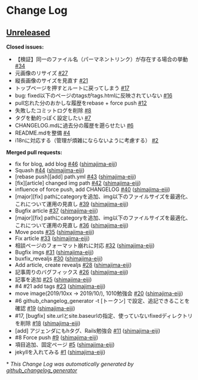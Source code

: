 # Change Log

## [Unreleased](https://github.com/shimajima-eiji/resume/tree/HEAD)

**Closed issues:**

- 【検証】同一のファイル名（パーマネントリンク）が存在する場合の挙動 [\#34](https://github.com/shimajima-eiji/resume/issues/34)
- 元画像のリサイズ [\#27](https://github.com/shimajima-eiji/resume/issues/27)
- 縦長画像のサイズを見直す [\#21](https://github.com/shimajima-eiji/resume/issues/21)
- トップページを押すとルートに戻ってしまう [\#17](https://github.com/shimajima-eiji/resume/issues/17)
- bug: fixed以下のページのtagsがtags.htmlに反映されていない [\#16](https://github.com/shimajima-eiji/resume/issues/16)
- pull忘れた分のおかしな履歴をrebase + force push [\#12](https://github.com/shimajima-eiji/resume/issues/12)
- 失敗したコミットログを削除 [\#8](https://github.com/shimajima-eiji/resume/issues/8)
- タグを動的っぽく設定したい [\#7](https://github.com/shimajima-eiji/resume/issues/7)
- CHANGELOG.mdに過去分の履歴を遡らせたい [\#6](https://github.com/shimajima-eiji/resume/issues/6)
- README.mdを整備 [\#4](https://github.com/shimajima-eiji/resume/issues/4)
- i18nに対応する（管理が煩雑にならないように考慮する） [\#2](https://github.com/shimajima-eiji/resume/issues/2)

**Merged pull requests:**

- fix for blog, add blog [\#46](https://github.com/shimajima-eiji/resume/pull/46) ([shimajima-eiji](https://github.com/shimajima-eiji))
- Squash [\#44](https://github.com/shimajima-eiji/resume/pull/44) ([shimajima-eiji](https://github.com/shimajima-eiji))
- \[rebase push\]\[add\] path.yml [\#43](https://github.com/shimajima-eiji/resume/pull/43) ([shimajima-eiji](https://github.com/shimajima-eiji))
- \[fix\]\[article\] changed img path [\#42](https://github.com/shimajima-eiji/resume/pull/42) ([shimajima-eiji](https://github.com/shimajima-eiji))
- influence of force push, add CHANGELOG [\#40](https://github.com/shimajima-eiji/resume/pull/40) ([shimajima-eiji](https://github.com/shimajima-eiji))
- \[major\]\[fix\] pathにcategoryを追加、img以下のファイルサイズを最適化、これについて運用の見直し [\#39](https://github.com/shimajima-eiji/resume/pull/39) ([shimajima-eiji](https://github.com/shimajima-eiji))
- Bugfix article [\#37](https://github.com/shimajima-eiji/resume/pull/37) ([shimajima-eiji](https://github.com/shimajima-eiji))
- \[major\]\[fix\] pathにcategoryを追加、img以下のファイルサイズを最適化、これについて運用の見直し [\#36](https://github.com/shimajima-eiji/resume/pull/36) ([shimajima-eiji](https://github.com/shimajima-eiji))
- Move posts [\#35](https://github.com/shimajima-eiji/resume/pull/35) ([shimajima-eiji](https://github.com/shimajima-eiji))
- Fix article [\#33](https://github.com/shimajima-eiji/resume/pull/33) ([shimajima-eiji](https://github.com/shimajima-eiji))
- 相談ページのフォーマット崩れに対応 [\#32](https://github.com/shimajima-eiji/resume/pull/32) ([shimajima-eiji](https://github.com/shimajima-eiji))
- Bugfix imgs [\#31](https://github.com/shimajima-eiji/resume/pull/31) ([shimajima-eiji](https://github.com/shimajima-eiji))
- buxfix\_revealjs [\#30](https://github.com/shimajima-eiji/resume/pull/30) ([shimajima-eiji](https://github.com/shimajima-eiji))
- Add article, create revealjs [\#28](https://github.com/shimajima-eiji/resume/pull/28) ([shimajima-eiji](https://github.com/shimajima-eiji))
- 記事周りのバグフィックス [\#26](https://github.com/shimajima-eiji/resume/pull/26) ([shimajima-eiji](https://github.com/shimajima-eiji))
- 記事を追加 [\#25](https://github.com/shimajima-eiji/resume/pull/25) ([shimajima-eiji](https://github.com/shimajima-eiji))
- \#4 \#21 add tags [\#23](https://github.com/shimajima-eiji/resume/pull/23) ([shimajima-eiji](https://github.com/shimajima-eiji))
- move image\(2019/10xx -\> 2019/10/\), 1010勉強会 [\#20](https://github.com/shimajima-eiji/resume/pull/20) ([shimajima-eiji](https://github.com/shimajima-eiji))
- \#6 github\_changelog\_generator -t \[トークン\] で設定、追記できることを確認 [\#19](https://github.com/shimajima-eiji/resume/pull/19) ([shimajima-eiji](https://github.com/shimajima-eiji))
- \#17, \[bugfix\] site.urlとsite.baseurlの指定、使っていないfixedディレクトリを削除 [\#18](https://github.com/shimajima-eiji/resume/pull/18) ([shimajima-eiji](https://github.com/shimajima-eiji))
- \[add\] アジェンダにもhタグ、Rails勉強会 [\#11](https://github.com/shimajima-eiji/resume/pull/11) ([shimajima-eiji](https://github.com/shimajima-eiji))
- \#8 Force push [\#9](https://github.com/shimajima-eiji/resume/pull/9) ([shimajima-eiji](https://github.com/shimajima-eiji))
- 項目追加、固定ページ [\#5](https://github.com/shimajima-eiji/resume/pull/5) ([shimajima-eiji](https://github.com/shimajima-eiji))
- jekyllを入れてみる [\#1](https://github.com/shimajima-eiji/resume/pull/1) ([shimajima-eiji](https://github.com/shimajima-eiji))



\* *This Change Log was automatically generated by [github_changelog_generator](https://github.com/skywinder/Github-Changelog-Generator)*